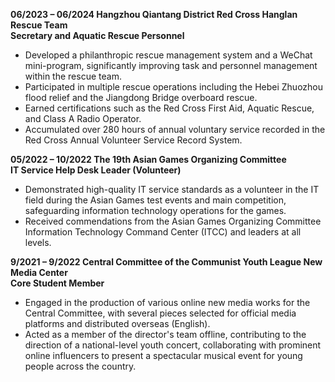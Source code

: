 <strong>06/2023 – 06/2024 Hangzhou Qiantang District Red Cross Hanglan Rescue Team</strong>\
<strong>Secretary and Aquatic Rescue Personnel</strong>
- Developed a philanthropic rescue management system and a WeChat mini-program, significantly improving task and personnel management within the rescue team.
- Participated in multiple rescue operations including the Hebei Zhuozhou flood relief and the Jiangdong Bridge overboard rescue.
- Earned certifications such as the Red Cross First Aid, Aquatic Rescue, and Class A Radio Operator.
- Accumulated over 280 hours of annual voluntary service recorded in the Red Cross Annual Volunteer Service Record System.

<strong>05/2022 – 10/2022 The 19th Asian Games Organizing Committee</strong>\
<strong>IT Service Help Desk Leader (Volunteer)</strong>
- Demonstrated high-quality IT service standards as a volunteer in the IT field during the Asian Games test events and main competition, safeguarding information technology operations for the games.
- Received commendations from the Asian Games Organizing Committee Information Technology Command Center (ITCC) and leaders at all levels.

<strong>9/2021 – 9/2022 Central Committee of the Communist Youth League New Media Center</strong>\
<strong>Core Student Member</strong>
- Engaged in the production of various online new media works for the Central Committee, with several pieces selected for official media platforms and distributed overseas (English).
- Acted as a member of the director's team offline, contributing to the direction of a national-level youth concert, collaborating with prominent online influencers to present a spectacular musical event for young people across the country.
